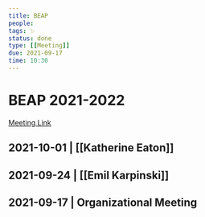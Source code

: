```yaml
---
title: BEAP
people:
tags: ✨ 
status: done
type: [[Meeting]]
due: 2021-09-17
time: 10:30
---
```


# BEAP 2021-2022

[Meeting Link]()


## 2021-10-01 | [[Katherine Eaton]]

## 2021-09-24 | [[Emil Karpinski]]

## 2021-09-17 | Organizational Meeting